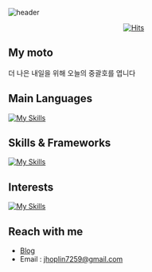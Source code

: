 ![header](https://capsule-render.vercel.app/api?type=wave&color=auto&height=300&section=header&text=Hoplin%20&fontSize=90)
<div align="center">
  <a href="https://hits.sh/github.com/J-hoplin1/"><img alt="Hits" src="https://hits.sh/github.com/J-hoplin1.svg"/></a>
</div>

## My moto
더 나은 내일을 위해 오늘의 중괄호를 엽니다
## Main Languages
[![My Skills](https://skills.thijs.gg/icons?i=nodejs,ts,py,java,bash)](https://skills.thijs.gg)

## Skills & Frameworks
[![My Skills](https://skills.thijs.gg/icons?i=express,nestjs,spring,redis,mysql,mongodb,nginx,kubernetes,docker,git,jest,grafana,graphql,rabbitmq)](https://skills.thijs.gg)

## Interests
[![My Skills](https://skills.thijs.gg/icons?i=aws,gcp,kafka,go)](https://skills.thijs.gg)

## Reach with me
- [Blog](https://velog.io/@hoplin)
- Email : jhoplin7259@gmail.com
